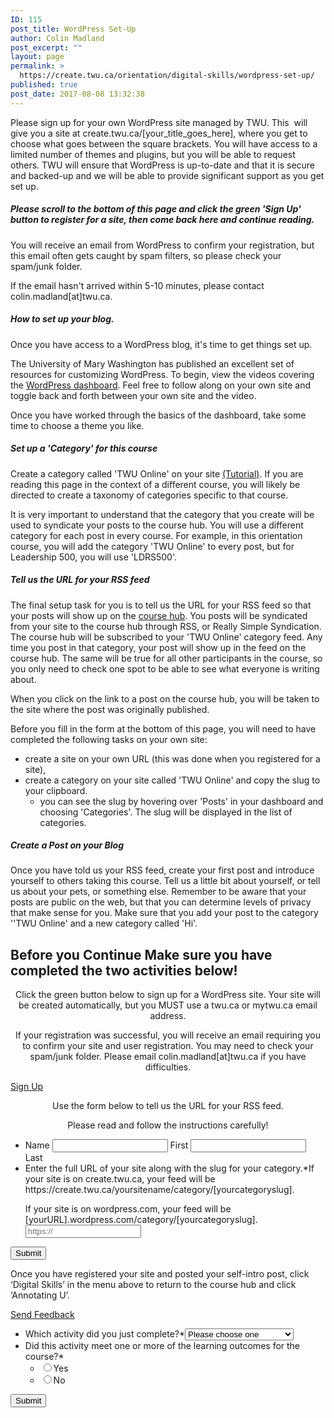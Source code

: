 ```yaml
---
ID: 115
post_title: WordPress Set-Up
author: Colin Madland
post_excerpt: ""
layout: page
permalink: >
  https://create.twu.ca/orientation/digital-skills/wordpress-set-up/
published: true
post_date: 2017-08-08 13:32:38
---
```

Please sign up for your own WordPress site managed by TWU. This  will give you a site at create.twu.ca/[your_title_goes_here], where you get to choose what goes between the square brackets. You will have access to a limited number of themes and plugins, but you will be able to request others. TWU will ensure that WordPress is up-to-date and that it is secure and backed-up and we will be able to provide significant support as you get set up.
<h5>Please scroll to the bottom of this page and click the green 'Sign Up' button to register for a site, then come back here and continue reading.</h5>
You will receive an email from WordPress to confirm your registration, but this email often gets caught by spam filters, so please check your spam/junk folder.

If the email hasn't arrived within 5-10 minutes, please contact colin.madland[at]twu.ca.
<h5>How to set up your blog.</h5>
Once you have access to a WordPress blog, it's time to get things set up.

The University of Mary Washington has published an excellent set of resources for customizing WordPress. To begin, view the videos covering the <a href="http://umw.domains/wordpress-basics/#dashboard">WordPress dashboard</a>. Feel free to follow along on your own site and toggle back and forth between your own site and the video.

Once you have worked through the basics of the dashboard, take some time to choose a theme you like.
<h5>Set up a 'Category' for this course</h5>
Create a category called 'TWU Online' on your site <a href="https://easywpguide.com/wordpress-manual/categories/">(Tutorial)</a>. If you are reading this page in the context of a different course, you will likely be directed to create a taxonomy of categories specific to that course.

It is very important to understand that the category that you create will be used to syndicate your posts to the course hub. You will use a different category for each post in every course. For example, in this orientation course, you will add the category 'TWU Online' to every post, but for Leadership 500, you will use 'LDRS500'.
<h5>Tell us the URL for your RSS feed</h5>
The final setup task for you is to tell us the URL for your RSS feed so that your posts will show up on the <a href="https://create.twu.ca/orientation">course hub</a>. You posts will be syndicated from your site to the course hub through RSS, or Really Simple Syndication. The course hub will be subscribed to your 'TWU Online' category feed. Any time you post in that category, your post will show up in the feed on the course hub. The same will be true for all other participants in the course, so you only need to check one spot to be able to see what everyone is writing about.

When you click on the link to a post on the course hub, you will be taken to the site where the post was originally published.

Before you fill in the form at the bottom of this page, you will need to have completed the following tasks on your own site:
<ul>
 	<li>create a site on your own URL (this was done when you registered for a site),</li>
 	<li>create a category on your site called 'TWU Online' and copy the slug to your clipboard.
<ul>
 	<li>you can see the slug by hovering over 'Posts' in your dashboard and choosing 'Categories'. The slug will be displayed in the list of categories.</li>
</ul>
</li>
</ul>
<h5>Create a Post on your Blog</h5>
Once you have told us your RSS feed, create your first post and introduce yourself to others taking this course. Tell us a little bit about yourself, or tell us about your pets, or something else. Remember to be aware that your posts are public on the web, but that you can determine levels of privacy that make sense for you. Make sure that you add your post to the category ''TWU Online' and a new category called 'Hi'.
<h5 style="text-align: center;"></h5>
<!--themify_builder_static-->
<h2>Before you Continue
Make sure you have completed the two activities below!</h2>
<p style="text-align: center;">Click the green button below to sign up for a WordPress site. Your site will be created automatically, but you MUST use a twu.ca or mytwu.ca email address.</p>
<p style="text-align: center;">If your registration was successful, you will receive an email requiring you to confirm your site and user registration. You may need to check your spam/junk folder. Please email colin.madland[at]twu.ca if you have difficulties.</p>
 <a href="https://create.twu.ca/register" > Sign Up</a>
<p style="text-align: center;">Use the form below to tell us the URL for your RSS feed.</p>
<p style="text-align: center;">Please read and follow the instructions carefully!</p>

<form method='post' enctype='multipart/form-data' id='gform_2' action='/orientation/wp-admin/post.php'>
<ul id='gform_fields_2' class='gform_fields top_label form_sublabel_below description_below'>
 	<li id='field_2_1' class='gfield field_sublabel_below field_description_below gfield_visibility_visible' ><label class='gfield_label gfield_label_before_complex' for='input_2_1_3' >Name</label> <input type='text' name='input_1.3' id='input_2_1_3' value='' aria-label='First name' aria-invalid="false" /> <label for='input_2_1_3' >First</label> <input type='text' name='input_1.6' id='input_2_1_6' value='' aria-label='Last name' aria-invalid="false" /> <label for='input_2_1_6' >Last</label></li>
 	<li id='field_2_2' class='gfield gfield_contains_required field_sublabel_below field_description_above gfield_visibility_visible' ><label class='gfield_label' for='input_2_2' >Enter the full URL of your site along with the slug for your category.*</label>If your site is on create.twu.ca, your feed will be https://create.twu.ca/yoursitename/category/[yourcategoryslug].

If your site is on wordpress.com, your feed will be [yourURL].wordpress.com/category/[yourcategoryslug].
<input name='input_2' id='input_2_2' type='text' value='' class='medium' placeholder='https://' aria-required="true" aria-invalid="false"/></li>
</ul>
<input type='submit' id='gform_submit_button_2' class='gform_button button' value='Submit' onclick='if(window["gf_submitting_2"]){return false;} window["gf_submitting_2"]=true; ' onkeypress='if( event.keyCode == 13 ){ if(window["gf_submitting_2"]){return false;} window["gf_submitting_2"]=true; jQuery("#gform_2").trigger("submit",[true]); }' /> <input type='hidden' class='gform_hidden' name='is_submit_2' value='1' /> <input type='hidden' class='gform_hidden' name='gform_submit' value='2' /> <input type='hidden' class='gform_hidden' name='gform_unique_id' value='' /> <input type='hidden' class='gform_hidden' name='state_2' value='WyJbXSIsImM2ZjNkYjlmODMyMWYxZWZiYTAxZGZiYjBlMzZkMzY2Il0=' /> <input type='hidden' class='gform_hidden' name='gform_target_page_number_2' id='gform_target_page_number_2' value='0' /> <input type='hidden' class='gform_hidden' name='gform_source_page_number_2' id='gform_source_page_number_2' value='1' /> <input type='hidden' name='gform_field_values' value='' /> </form>Once you have registered your site and posted your self-intro post, click &#8216;Digital Skills&#8217; in the menu above to return to the course hub and click &#8216;Annotating U&#8217;.

<a href="#" data-behavior="toggle" data-label="Send Feedback" data-lesslabel="NVM" data-hover="light-green" data-remove="green"> Send Feedback </a>

<form method='post' enctype='multipart/form-data' id='gform_4' action='/orientation/wp-admin/post.php'>
<ul id='gform_fields_4' class='gform_fields top_label form_sublabel_below description_below'>
 	<li id='field_4_3' class='gfield gfield_contains_required field_sublabel_below field_description_below gfield_visibility_visible' ><label class='gfield_label' for='input_4_3' >Which activity did you just complete?*</label><select name='input_3' id='input_4_3' class='medium gfield_select' aria-required="true" aria-invalid="false">
<option value='' selected='selected' class='gf_placeholder'>Please choose one</option>
<option value='WordPress Setup' >WordPress Setup</option>
<option value='Narrating u' >Narrating u</option>
<option value='Curating U' >Curating U</option>
<option value='Tracking the Trackers' >Tracking the Trackers</option>
<option value='Finding U' >Finding U</option>
<option value='Great Googly Moogly' >Great Googly Moogly</option>
<option value='The Art of Crap Detection' >The Art of Crap Detection</option>
<option value='1000 Words' >1000 Words</option>
<option value='Audio I' >Audio I</option>
<option value='Audio II' >Audio II</option>
<option value='Sound Effect Story' >Sound Effect Story</option>
</select></li>
 	<li id='field_4_2' class='gfield gfield_contains_required field_sublabel_below field_description_below gfield_visibility_visible' ><label class='gfield_label' >Did this activity meet one or more of the learning outcomes for the course?*</label>
<ul class='gfield_radio' id='input_4_2'>
 	<li class='gchoice_4_2_0'><input name='input_2' type='radio' value='Yes' id='choice_4_2_0' /><label for='choice_4_2_0' id='label_4_2_0'>Yes</label></li>
 	<li class='gchoice_4_2_1'><input name='input_2' type='radio' value='No' id='choice_4_2_1' /><label for='choice_4_2_1' id='label_4_2_1'>No</label></li>
</ul>
</li>
</ul>
<input type='submit' id='gform_submit_button_4' class='gform_button button' value='Submit' onclick='if(window["gf_submitting_4"]){return false;} window["gf_submitting_4"]=true; ' onkeypress='if( event.keyCode == 13 ){ if(window["gf_submitting_4"]){return false;} window["gf_submitting_4"]=true; jQuery("#gform_4").trigger("submit",[true]); }' /> <input type='hidden' class='gform_hidden' name='is_submit_4' value='1' /> <input type='hidden' class='gform_hidden' name='gform_submit' value='4' /> <input type='hidden' class='gform_hidden' name='gform_unique_id' value='' /> <input type='hidden' class='gform_hidden' name='state_4' value='WyJbXSIsImM2ZjNkYjlmODMyMWYxZWZiYTAxZGZiYjBlMzZkMzY2Il0=' /> <input type='hidden' class='gform_hidden' name='gform_target_page_number_4' id='gform_target_page_number_4' value='0' /> <input type='hidden' class='gform_hidden' name='gform_source_page_number_4' id='gform_source_page_number_4' value='1' /> <input type='hidden' name='gform_field_values' value='' /> </form><!--/themify_builder_static-->